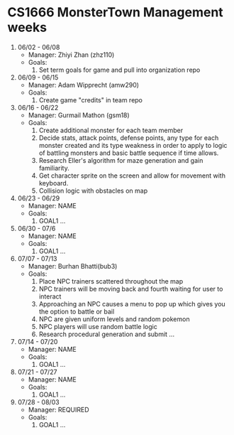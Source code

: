 # CS1666 MonsterTown Management weeks

1. 06/02 - 06/08
	* Manager: Zhiyi Zhan (zhz110)
	* Goals:
		1. Set term goals for game and pull into organization repo
2. 06/09 - 06/15
	* Manager: Adam Wipprecht (amw290)
	* Goals:
		1. Create game "credits" in team repo
3. 06/16 - 06/22
	* Manager: Gurmail Mathon (gsm18)
	* Goals:
		1. Create additional monster for each team member
		2. Decide stats, attack points, defense points, any type for each monster created and its type weakness in order to apply to logic of battling monsters and basic battle sequence if time allows.
		3. Research Eller's algorithm for maze generation and gain familiarity.
		4. Get character sprite on the screen and allow for movement with keyboard.
		5. Collision logic with obstacles on map
4. 06/23 - 06/29
	* Manager: NAME
	* Goals:
		1. GOAL1
		...
5. 06/30 - 07/6
	* Manager: NAME
	* Goals:
		1. GOAL1
		...
6. 07/07 - 07/13
	* Manager: Burhan Bhatti(bub3)
	* Goals:
		1. Place NPC trainers scattered throughout the map
 		2. NPC trainers will be moving back and fourth waiting for user to interact 
 		3. Approaching an NPC  causes a menu to pop up which gives you the option to battle or bail
 		4. NPC are given uniform levels and random pokemon
 		5. NPC players will use random battle logic
 		6. Research procedural generation and submit
		...
7. 07/14 - 07/20
	* Manager: NAME
	* Goals:
		1. GOAL1
		...
8. 07/21 - 07/27
	* Manager: NAME
	* Goals:
		1. GOAL1
		...
9. 07/28 - 08/03
	* Manager: REQUIRED
	* Goals:
		1. GOAL1
		...		
